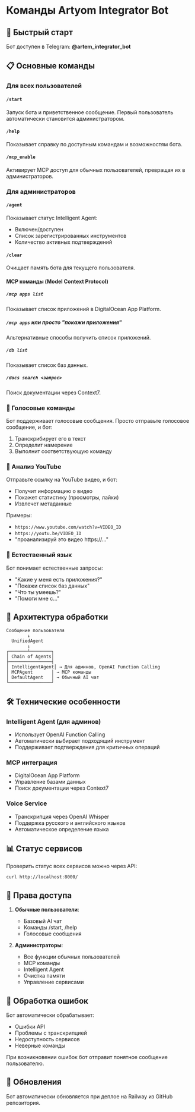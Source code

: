 # Команды Artyom Integrator Bot

## 🚀 Быстрый старт

Бот доступен в Telegram: **@artem_integrator_bot**

## 📋 Основные команды

### Для всех пользователей

#### `/start`
Запуск бота и приветственное сообщение. Первый пользователь автоматически становится администратором.

#### `/help`
Показывает справку по доступным командам и возможностям бота.

#### `/mcp_enable`
Активирует MCP доступ для обычных пользователей, превращая их в администраторов.

### Для администраторов

#### `/agent`
Показывает статус Intelligent Agent:
- Включен/доступен
- Список зарегистрированных инструментов
- Количество активных подтверждений

#### `/clear`
Очищает память бота для текущего пользователя.

#### MCP команды (Model Context Protocol)

##### `/mcp apps list`
Показывает список приложений в DigitalOcean App Platform.

##### `/mcp apps` или просто "покажи приложения"
Альтернативные способы получить список приложений.

##### `/db list`
Показывает список баз данных.

##### `/docs search <запрос>`
Поиск документации через Context7.

### 🎤 Голосовые команды

Бот поддерживает голосовые сообщения. Просто отправьте голосовое сообщение, и бот:
1. Транскрибирует его в текст
2. Определит намерение
3. Выполнит соответствующую команду

### 🎥 Анализ YouTube

Отправьте ссылку на YouTube видео, и бот:
- Получит информацию о видео
- Покажет статистику (просмотры, лайки)
- Извлечет метаданные

Примеры:
- `https://www.youtube.com/watch?v=VIDEO_ID`
- `https://youtu.be/VIDEO_ID`
- "проанализируй это видео https://..."

### 💬 Естественный язык

Бот понимает естественные запросы:
- "Какие у меня есть приложения?"
- "Покажи список баз данных"
- "Что ты умеешь?"
- "Помоги мне с..."

## 🔧 Архитектура обработки

```
Сообщение пользователя
        ↓
  UnifiedAgent
        ↓
┌───────┴────────┐
│ Chain of Agents│
├────────────────┤
│ IntelligentAgent│ → Для админов, OpenAI Function Calling
│ MCPAgent       │ → MCP команды
│ DefaultAgent   │ → Обычный AI чат
└────────────────┘
```

## 🛠️ Технические особенности

### Intelligent Agent (для админов)
- Использует OpenAI Function Calling
- Автоматически выбирает подходящий инструмент
- Поддерживает подтверждения для критичных операций

### MCP интеграция
- DigitalOcean App Platform
- Управление базами данных
- Поиск документации через Context7

### Voice Service
- Транскрипция через OpenAI Whisper
- Поддержка русского и английского языков
- Автоматическое определение языка

## 📊 Статус сервисов

Проверить статус всех сервисов можно через API:
```bash
curl http://localhost:8000/
```

## 🔐 Права доступа

1. **Обычные пользователи**:
   - Базовый AI чат
   - Команды /start, /help
   - Голосовые сообщения

2. **Администраторы**:
   - Все функции обычных пользователей
   - MCP команды
   - Intelligent Agent
   - Очистка памяти
   - Управление сервисами

## 🚨 Обработка ошибок

Бот автоматически обрабатывает:
- Ошибки API
- Проблемы с транскрипцией
- Недоступность сервисов
- Неверные команды

При возникновении ошибок бот отправит понятное сообщение пользователю.

## 🔄 Обновления

Бот автоматически обновляется при деплое на Railway из GitHub репозитория.